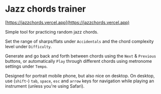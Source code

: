 # Jazz chords trainer

[https://jazzchords.vercel.app](https://jazzchords.vercel.app)

Simple tool for practicing random jazz chords.

Set the range of sharps/flats under `Accidentals` and the chord complexity level under `Difficulty`.

Generate and go back and forth between chords using the `Next` & `Previous` buttons, or automatically `Play` through different chords using metronome settings under `Tempo`.

Designed for portrait mobile phone, but also nice on desktop. On desktop, use (`shift`-) `tab`, `space`, `esc` and `arrow` keys for navigation while playing an instrument (unless you're using Safari).
